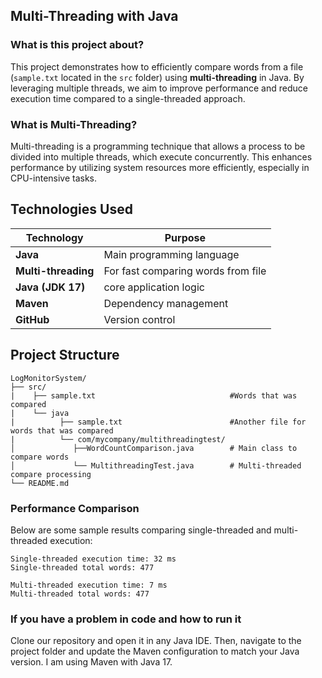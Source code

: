 ## Multi-Threading with Java  

### What is this project about?  
This project demonstrates how to efficiently compare words from a file (`sample.txt` located in the `src` folder) using **multi-threading** in Java. By leveraging multiple threads, we aim to improve performance and reduce execution time compared to a single-threaded approach.  

### What is Multi-Threading?  
Multi-threading is a programming technique that allows a process to be divided into multiple threads, which execute concurrently. This enhances performance by utilizing system resources more efficiently, especially in CPU-intensive tasks.  

## Technologies Used
| **Technology**       | **Purpose**                               |
|----------------------|-------------------------------------------|
| **Java**            | Main programming language                  |
| **Multi-threading** | For fast comparing words from file         |
| **Java (JDK 17)**   | core application logic                     |
| **Maven**           | Dependency management                      |
| **GitHub**          | Version control                            |

## Project Structure

```
LogMonitorSystem/
├── src/
|    ├── sample.txt                              #Words that was compared
|    └── java
|          ├── sample.txt                        #Another file for  words that was compared
|          └── com/mycompany/multithreadingtest/
│             ├──WordCountComparison.java        # Main class to compare words
│             └── MultithreadingTest.java        # Multi-threaded compare processing
└── README.md
```


### Performance Comparison  
Below are some sample results comparing single-threaded and multi-threaded execution:  

```
Single-threaded execution time: 32 ms
Single-threaded total words: 477

Multi-threaded execution time: 7 ms
Multi-threaded total words: 477
```
### If you have a problem in code and how to run it 
Clone our repository and open it in any Java IDE. Then, navigate to the project folder and update the Maven configuration to match your Java version. I am using Maven with Java 17.
